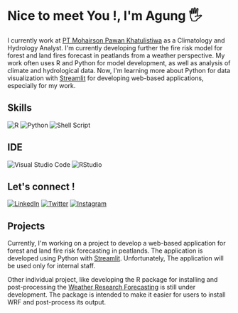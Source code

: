 # Nice to meet You !, I'm Agung 🖐️

I currently work at [PT Mohairson Pawan Khatulistiwa](https://mopakha.id) as a Climatology and Hydrology Analyst. I'm currently developing further the fire risk model for forest and land fires forecast in peatlands from a weather perspective. My work often uses R and Python for model development, as well as analysis of climate and hydrological data. Now, I'm learning more about Python for data visualization with [Streamlit](https://streamlit.io) for developing web-based applications, especially for my work.

## Skills

![R](https://img.shields.io/badge/r-%23276DC3.svg?style=for-the-badge&logo=r&logoColor=white)
![Python](https://img.shields.io/badge/python-3670A0?style=for-the-badge&logo=python&logoColor=ffdd54)
![Shell Script](https://img.shields.io/badge/shell_script-%23121011.svg?style=for-the-badge&logo=gnu-bash&logoColor=white)

## IDE

![Visual Studio Code](https://img.shields.io/badge/Visual%20Studio%20Code-0078d7.svg?style=for-the-badge&logo=visual-studio-code&logoColor=white)
![RStudio](https://img.shields.io/badge/RStudio-4285F4?style=for-the-badge&logo=rstudio&logoColor=white)

## Let's connect !

[![LinkedIn](https://img.shields.io/badge/LinkedIn-0077B5?style=for-the-badge&logo=linkedin&logoColor=white)](https://www.linkedin.com/in/absen)
[![Twitter](https://img.shields.io/badge/Twitter-1DA1F2?style=for-the-badge&logo=twitter&logoColor=white)](https://twitter.com/agungbaruna)
[![Instagram](https://img.shields.io/badge/Instagram-E4405F?style=for-the-badge&logo=instagram&logoColor=white)](https://www.instagram.com/agungbaruna/)

## Projects

Currently, I'm working on a project to develop a web-based application for forest and land fire risk forecasting in peatlands. The application is developed using Python with [Streamlit](https://streamlit.io). Unfortunately, The application will be used only for internal staff.

Other individual project, like developing the R package for installing and post-processing the [Weather Research Forecasting](https://github.com/agungbaruna/Rwrf) is still under development. The package is intended to make it easier for users to install WRF and post-process its output.
